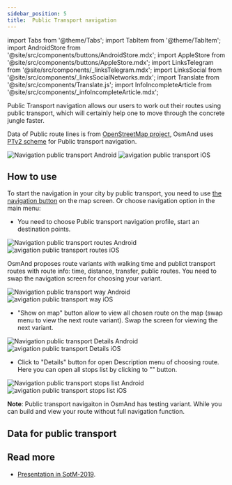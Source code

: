 ```yaml
---
sidebar_position: 5
title:  Public Transport navigation
---
```


import Tabs from '@theme/Tabs';
import TabItem from '@theme/TabItem';
import AndroidStore from '@site/src/components/buttons/AndroidStore.mdx';
import AppleStore from '@site/src/components/buttons/AppleStore.mdx';
import LinksTelegram from '@site/src/components/_linksTelegram.mdx';
import LinksSocial from '@site/src/components/_linksSocialNetworks.mdx';
import Translate from '@site/src/components/Translate.js';
import InfoIncompleteArticle from '@site/src/components/_infoIncompleteArticle.mdx';

<InfoIncompleteArticle/>

Public Transport navigation allows our users to work out their routes using public transport, which will certainly help one to move through the concrete jungle faster. 

Data of Public route lines is from [OpenStreetMap project](http://openstreetmap.org/), OsmAnd uses [PTv2 scheme](https://wiki.openstreetmap.org/wiki/Public_transport) for Public transport navigation.

![Navigation public transport Android](@site/static/img/navigation/public/navigation_android.png) ![avigation public transport iOS](@site/static/img/navigation/public/navigation_ios.png)

## How to use

To start the navigation in your city by public transport, you need to use [the navigation button](../widgets/map-buttons.md#directions) on the map screen. Or choose navigation option in the main menu:

<Translate android="true" ids="android_button_seq"/> <Translate android="true" ids="shared_string_menu,shared_string_navigation"/>

<p> </p>

<Translate ios="true" ids="ios_button_seq"/> <Translate ios="true" ids="menu,routing_settings"/>

<p> </p>

- You need to choose Public transport navigation profile, start an destination points.

![Navigation public transport routes Android](@site/static/img/navigation/public/navigation_public_android.png) ![avigation public transport routes iOS](@site/static/img/navigation/public/navigation_public_ios.png)

OsmAnd proposes route variants with walking time and publict transport routes with route info: time, distance, transfer, public routes. You need to swap the navigation screen for choosing your variant.

![Navigation public transport way Android](@site/static/img/navigation/public/navigation_way_android.png) ![avigation public transport way iOS](@site/static/img/navigation/public/navigation_way_ios.png)

- "Show on map" button allow to view all chosen route on the map (swap menu to view the next route variant). Swap the screen for viewing the next variant.

![Navigation public transport Details Android](@site/static/img/navigation/public/navigation_details_android.png) ![avigation public transport Details iOS](@site/static/img/navigation/public/navigation_details_ios.png)

- Click to "Details" button for open Description menu of choosing route. 
Here you can open all stops list by clicking to "" button.

![Navigation public transport stops list Android](@site/static/img/navigation/public/navigation_stops_list_android.png) ![avigation public transport stops list iOS](@site/static/img/navigation/public/navigation_stops_list_ios.png)

**Note**: Public transport navigaiton in OsmAnd has testing variant. While you can build and view your route without full navigation function.

## Data for public transport

<!-- OsmAnd use New Public Transport Schema that is also called Public Transport Version 2 (PTv2) for OsmAnd Public Transport navigation algorithm. You can check your public transport [here](http://tools.geofabrik.de/osmi/). Guidelines on how to build or correct public transport routes is provided in [our blog](https://test.osmand.net/blog/guideline-pt). -->

## Read more

<!-- - [Guideline for public transport](https://test.osmand.net/blog/guideline-pt). -->
- [Presentation in SotM-2019](https://www.youtube.com/watch?v=SPab09kaWPc&ab_channel=StateoftheMap).
